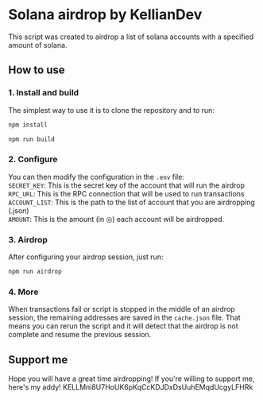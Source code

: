# Solana airdrop by KellianDev

This script was created to airdrop a list of solana accounts with a specified amount of solana.

## How to use

### 1. Install and build

The simplest way to use it is to clone the repository and to run:
```bash
npm install
```

```bash
npm run build
```

### 2. Configure

You can then modify the configuration in the ```.env``` file:<br>
`SECRET_KEY`: This is the secret key of the account that will run the airdrop<br>
`RPC_URL`: This is the RPC connection that will be used to run transactions<br>
`ACCOUNT_LIST`: This is the path to the list of account that you are airdropping (.json)<br>
`AMOUNT`: This is the amount (in ◎) each account will be airdropped.<br>

### 3. Airdrop

After configuring your airdrop session, just run:
```bash
npm run airdrop
```

### 4. More

When transactions fail or script is stopped in the middle of an airdrop session, the remaining addresses are saved in the ```cache.json``` file. That means you can rerun the script and it will detect that the airdrop is not complete and resume the previous session.

## Support me

Hope you will have a great time airdropping! If you're willing to support me, here's my addy! KELLMni8U7HoUK6pKqCcKDJDxDsUuhEMqdUcgyLFHRk
